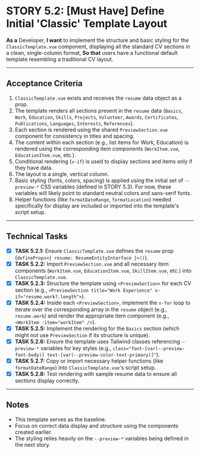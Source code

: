# STORY 5.2: [Must Have] Define Initial 'Classic' Template Layout

**As a** Developer,
**I want** to implement the structure and basic styling for the `ClassicTemplate.vue` component, displaying all the standard CV sections in a clean, single-column format,
**So that** users have a functional default template resembling a traditional CV layout.

---

## Acceptance Criteria

1.  `ClassicTemplate.vue` exists and receives the `resume` data object as a prop.
2.  The template renders all sections present in the `resume` data (`Basics`, `Work`, `Education`, `Skills`, `Projects`, `Volunteer`, `Awards`, `Certificates`, `Publications`, `Languages`, `Interests`, `References`).
3.  Each section is rendered using the shared `PreviewSection.vue` component for consistency in titles and spacing.
4.  The content within each section (e.g., list items for Work, Education) is rendered using the corresponding item components (`WorkItem.vue`, `EducationItem.vue`, etc.).
5.  Conditional rendering (`v-if`) is used to display sections and items only if they have data.
6.  The layout is a single, vertical column.
7.  Basic styling (fonts, colors, spacing) is applied using the initial set of `--preview-*` CSS variables (defined in STORY 5.3). For now, these variables will likely point to standard neutral colors and sans-serif fonts.
8.  Helper functions (like `formatDateRange`, `formatLocation`) needed specifically for display are included or imported into the template's script setup.

---

## Technical Tasks

-   [X] **TASK 5.2.1:** Ensure `ClassicTemplate.vue` defines the `resume` prop (`defineProps<{ resume: ResumeEntityInterface }>()`).
-   [X] **TASK 5.2.2:** Import `PreviewSection.vue` and all necessary item components (`WorkItem.vue`, `EducationItem.vue`, `SkillItem.vue`, etc.) into `ClassicTemplate.vue`.
-   [X] **TASK 5.2.3:** Structure the template using `<PreviewSection>` for each CV section (e.g., `<PreviewSection title="Work Experience" v-if="resume.work?.length">`).
-   [X] **TASK 5.2.4:** Inside each `<PreviewSection>`, implement the `v-for` loop to iterate over the corresponding array in the `resume` object (e.g., `resume.work`) and render the appropriate item component (e.g., `<WorkItem :item="workItem" />`).
-   [X] **TASK 5.2.5:** Implement the rendering for the `Basics` section (which might not use `PreviewSection` if its structure is unique).
-   [X] **TASK 5.2.6:** Ensure the template uses Tailwind classes referencing `--preview-*` variables for key styles (e.g., `class="font-[var(--preview-font-body)] text-[var(--preview-color-text-primary)]"`).
-   [X] **TASK 5.2.7:** Copy or import necessary helper functions (like `formatDateRange`) into `ClassicTemplate.vue`'s script setup.
-   [X] **TASK 5.2.8:** Test rendering with sample resume data to ensure all sections display correctly.

---

## Notes

-   This template serves as the baseline.
-   Focus on correct data display and structure using the components created earlier.
-   The styling relies heavily on the `--preview-*` variables being defined in the next story. 